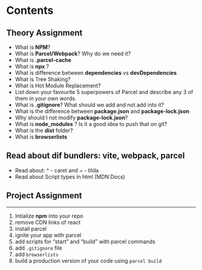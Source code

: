 # Contents

## Theory Assignment
- What is **NPM**? 
- What is **Parcel/Webpack**? Why do we need it? 
- What is **.parcel-cache** 
- What is **npx** ? 
- What is difference between **dependencies** vs **devDependencies** 
- What is Tree Shaking? 
- What is Hot Module Replacement? 
- List down your favourite 5 superpowers of Parcel and describe any 3 of them in your own words. 
- What is **.gitignore**? What should we add and not add into it? 
- What is the difference between **package.json** and **package-lock.json** 
- Why should I not modify **package-lock.json**? 
- What is **node_modules** ? Is it a good idea to push that on git? 
- What is the **dist** folder? 
- What is **browserlists**

## Read about dif bundlers: vite, webpack, parcel 
- Read about:  ^ - caret and ~ - tilda 
- Read about Script types in html (MDN Docs) 

## Project Assignment

---

1. Intialize **npm** into your repo
2. remove CDN links of react 
3. install parcel 
4. ignite your app with parcel 
5. add scripts for “start” and “build” with parcel commands 
6. add `.gitignore` file 
7. add `browserlists` 
8. build a production version of your code using `parcel build`
